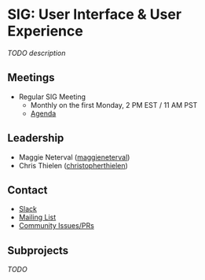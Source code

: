 # SIG: User Interface & User Experience

_TODO description_

## Meetings

* Regular SIG Meeting
  * Monthly on the first Monday, 2 PM EST / 11 AM PST
  * [Agenda](https://docs.google.com/document/d/1E7b-2CXvdh23fyKu2BjJzKg2KK4245hWqy7mDz7IkBQ/edit)

## Leadership

* Maggie Neterval ([maggieneterval](https://github.com/maggieneterval))
* Chris Thielen ([christopherthielen](https://github.com/christopherthielen))

## Contact

* [Slack](http://spinnakerteam.slack.com/messages/sig-ui)
* [Mailing List](https://groups.google.com/a/spinnaker.io/forum/#!forum/sig-ui)
* [Community Issues/PRs](https://github.com/spinnaker/spinnaker/labels/sig%2Fui-ux)

## Subprojects

_TODO_
